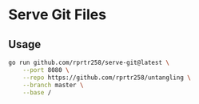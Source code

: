 # Serve Git Files

## Usage
```bash
go run github.com/rprtr258/serve-git@latest \
    --port 8080 \
    --repo https://github.com/rprtr258/untangling \
    --branch master \
    --base /
```